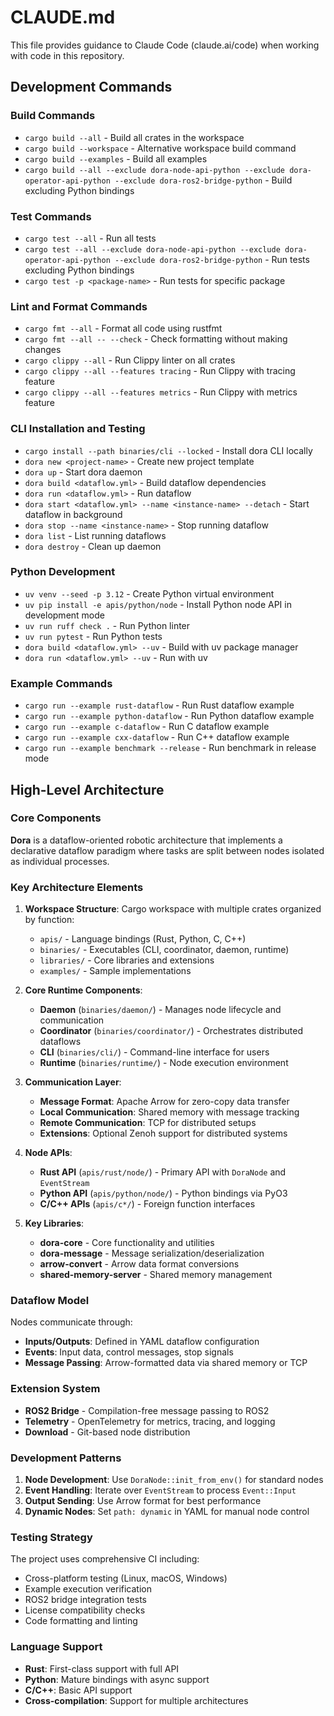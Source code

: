 # CLAUDE.md

This file provides guidance to Claude Code (claude.ai/code) when working with code in this repository.

## Development Commands

### Build Commands
- `cargo build --all` - Build all crates in the workspace
- `cargo build --workspace` - Alternative workspace build command
- `cargo build --examples` - Build all examples
- `cargo build --all --exclude dora-node-api-python --exclude dora-operator-api-python --exclude dora-ros2-bridge-python` - Build excluding Python bindings

### Test Commands
- `cargo test --all` - Run all tests
- `cargo test --all --exclude dora-node-api-python --exclude dora-operator-api-python --exclude dora-ros2-bridge-python` - Run tests excluding Python bindings
- `cargo test -p <package-name>` - Run tests for specific package

### Lint and Format Commands
- `cargo fmt --all` - Format all code using rustfmt
- `cargo fmt --all -- --check` - Check formatting without making changes
- `cargo clippy --all` - Run Clippy linter on all crates
- `cargo clippy --all --features tracing` - Run Clippy with tracing feature
- `cargo clippy --all --features metrics` - Run Clippy with metrics feature

### CLI Installation and Testing
- `cargo install --path binaries/cli --locked` - Install dora CLI locally
- `dora new <project-name>` - Create new project template
- `dora up` - Start dora daemon
- `dora build <dataflow.yml>` - Build dataflow dependencies
- `dora run <dataflow.yml>` - Run dataflow
- `dora start <dataflow.yml> --name <instance-name> --detach` - Start dataflow in background
- `dora stop --name <instance-name>` - Stop running dataflow
- `dora list` - List running dataflows
- `dora destroy` - Clean up daemon

### Python Development
- `uv venv --seed -p 3.12` - Create Python virtual environment
- `uv pip install -e apis/python/node` - Install Python node API in development mode
- `uv run ruff check .` - Run Python linter
- `uv run pytest` - Run Python tests
- `dora build <dataflow.yml> --uv` - Build with uv package manager
- `dora run <dataflow.yml> --uv` - Run with uv

### Example Commands
- `cargo run --example rust-dataflow` - Run Rust dataflow example
- `cargo run --example python-dataflow` - Run Python dataflow example
- `cargo run --example c-dataflow` - Run C dataflow example
- `cargo run --example cxx-dataflow` - Run C++ dataflow example
- `cargo run --example benchmark --release` - Run benchmark in release mode

## High-Level Architecture

### Core Components

**Dora** is a dataflow-oriented robotic architecture that implements a declarative dataflow paradigm where tasks are split between nodes isolated as individual processes.

### Key Architecture Elements

1. **Workspace Structure**: Cargo workspace with multiple crates organized by function:
   - `apis/` - Language bindings (Rust, Python, C, C++)
   - `binaries/` - Executables (CLI, coordinator, daemon, runtime)
   - `libraries/` - Core libraries and extensions
   - `examples/` - Sample implementations

2. **Core Runtime Components**:
   - **Daemon** (`binaries/daemon/`) - Manages node lifecycle and communication
   - **Coordinator** (`binaries/coordinator/`) - Orchestrates distributed dataflows
   - **CLI** (`binaries/cli/`) - Command-line interface for users
   - **Runtime** (`binaries/runtime/`) - Node execution environment

3. **Communication Layer**:
   - **Message Format**: Apache Arrow for zero-copy data transfer
   - **Local Communication**: Shared memory with message tracking
   - **Remote Communication**: TCP for distributed setups
   - **Extensions**: Optional Zenoh support for distributed systems

4. **Node APIs**:
   - **Rust API** (`apis/rust/node/`) - Primary API with `DoraNode` and `EventStream`
   - **Python API** (`apis/python/node/`) - Python bindings via PyO3
   - **C/C++ APIs** (`apis/c*/`) - Foreign function interfaces

5. **Key Libraries**:
   - **dora-core** - Core functionality and utilities
   - **dora-message** - Message serialization/deserialization
   - **arrow-convert** - Arrow data format conversions
   - **shared-memory-server** - Shared memory management

### Dataflow Model

Nodes communicate through:
- **Inputs/Outputs**: Defined in YAML dataflow configuration
- **Events**: Input data, control messages, stop signals
- **Message Passing**: Arrow-formatted data via shared memory or TCP

### Extension System

- **ROS2 Bridge** - Compilation-free message passing to ROS2
- **Telemetry** - OpenTelemetry for metrics, tracing, and logging
- **Download** - Git-based node distribution

### Development Patterns

1. **Node Development**: Use `DoraNode::init_from_env()` for standard nodes
2. **Event Handling**: Iterate over `EventStream` to process `Event::Input`
3. **Output Sending**: Use Arrow format for best performance
4. **Dynamic Nodes**: Set `path: dynamic` in YAML for manual node control

### Testing Strategy

The project uses comprehensive CI including:
- Cross-platform testing (Linux, macOS, Windows)
- Example execution verification
- ROS2 bridge integration tests
- License compatibility checks
- Code formatting and linting

### Language Support

- **Rust**: First-class support with full API
- **Python**: Mature bindings with async support
- **C/C++**: Basic API support
- **Cross-compilation**: Support for multiple architectures